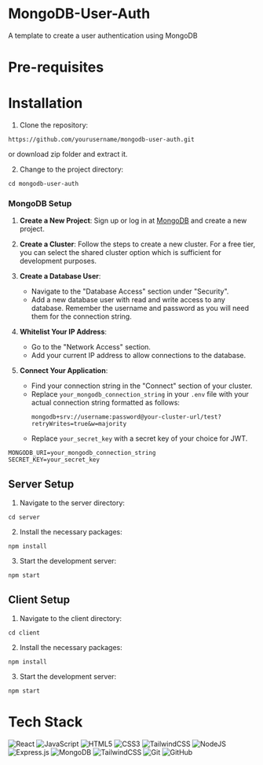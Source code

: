 # MongoDB-User-Auth

A template to create a user authentication using MongoDB

# Pre-requisites


# Installation
1. Clone the repository:
```
https://github.com/yourusername/mongodb-user-auth.git
```
or download zip folder and extract it.

2. Change to the project directory:
```
cd mongodb-user-auth
```
### MongoDB Setup
1. **Create a New Project**: Sign up or log in at [MongoDB](https://www.mongodb.com) and create a new project.

2. **Create a Cluster**: Follow the steps to create a new cluster. For a free tier, you can select the shared cluster option which is sufficient for development purposes.

3. **Create a Database User**:
   - Navigate to the "Database Access" section under "Security".
   - Add a new database user with read and write access to any database. Remember the username and password as you will need them for the connection string.

4. **Whitelist Your IP Address**:
   - Go to the "Network Access" section.
   - Add your current IP address to allow connections to the database.

5. **Connect Your Application**:
   - Find your connection string in the "Connect" section of your cluster.
   - Replace `your_mongodb_connection_string` in your `.env` file with your actual connection string formatted as follows:
     ```
     mongodb+srv://username:password@your-cluster-url/test?retryWrites=true&w=majority
     ```
   - Replace `your_secret_key` with a secret key of your choice for JWT.
```
MONGODB_URI=your_mongodb_connection_string
SECRET_KEY=your_secret_key
```

## Server Setup
1. Navigate to the server directory:
```
cd server
```

2. Install the necessary packages:
```
npm install
```

3. Start the development server:
```
npm start
```

## Client Setup
1. Navigate to the client directory:
```
cd client
```

2. Install the necessary packages:
```
npm install
```

3. Start the development server:
```
npm start
```

# Tech Stack
![React](https://img.shields.io/badge/react-%2320232a.svg?style=for-the-badge&logo=react&logoColor=%2361DAFB)
![JavaScript](https://img.shields.io/badge/javascript-%23323330.svg?style=for-the-badge&logo=javascript&logoColor=%23F7DF1E)
![HTML5](https://img.shields.io/badge/html5-%23E34F26.svg?style=for-the-badge&logo=html5&logoColor=white)
![CSS3](https://img.shields.io/badge/css3-%231572B6.svg?style=for-the-badge&logo=css3&logoColor=white)
![TailwindCSS](https://img.shields.io/badge/tailwindcss-%2338B2AC.svg?style=for-the-badge&logo=tailwind-css&logoColor=white)
![NodeJS](https://img.shields.io/badge/node.js-6DA55F?style=for-the-badge&logo=node.js&logoColor=white)
![Express.js](https://img.shields.io/badge/express.js-%23404d59.svg?style=for-the-badge&logo=express&logoColor=%2361DAFB)
![MongoDB](https://img.shields.io/badge/MongoDB-%234ea94b.svg?style=for-the-badge&logo=mongodb&logoColor=white)
![TailwindCSS](https://img.shields.io/badge/tailwindcss-%2338B2AC.svg?style=for-the-badge&logo=tailwind-css&logoColor=white)
![Git](https://img.shields.io/badge/git-%23F05033.svg?style=for-the-badge&logo=git&logoColor=white)
![GitHub](https://img.shields.io/badge/github-%23121011.svg?style=for-the-badge&logo=github&logoColor=white)
